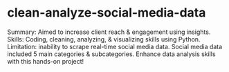 # clean-analyze-social-media-data
Summary:  Aimed to increase client reach &amp; engagement using insights.  Skills: Coding, cleaning, analyzing, &amp; visualizing skills using Python. Limitation: inability to scrape real-time social media data. Social media data included 5 main categories &amp; subcategories.   Enhance data analysis skills with this hands-on project!

